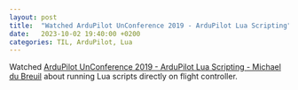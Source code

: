 ```yaml
---
layout: post
title:  "Watched ArduPilot UnConference 2019 - ArduPilot Lua Scripting"
date:   2023-10-02 19:40:00 +0200
categories: TIL, ArduPilot, Lua
---
```

Watched [ArduPilot UnConference 2019 - ArduPilot Lua Scripting - Michael du Breuil](https://www.youtube.com/watch?v=ZUNOZMxOwsI) about running Lua scripts directly on flight controller.

